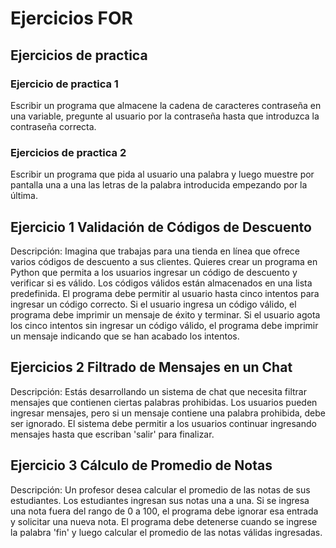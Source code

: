 # Ejercicios FOR

## Ejercicios de practica

### Ejercicio de practica 1
Escribir un programa que almacene la cadena de caracteres contraseña en una variable, pregunte al usuario por la contraseña hasta que introduzca la contraseña correcta.

### Ejercicios de practica 2
Escribir un programa que pida al usuario una palabra y luego muestre por pantalla una a una las letras de la palabra introducida empezando por la última.



## Ejercicio 1  Validación de Códigos de Descuento
Descripción: Imagina que trabajas para una tienda en línea que ofrece varios códigos de descuento a sus clientes. Quieres crear un programa en Python que permita a los usuarios ingresar un código de descuento y verificar si es válido. Los códigos válidos están almacenados en una lista predefinida. El programa debe permitir al usuario hasta cinco intentos para ingresar un código correcto. Si el usuario ingresa un código válido, el programa debe imprimir un mensaje de éxito y terminar. Si el usuario agota los cinco intentos sin ingresar un código válido, el programa debe imprimir un mensaje indicando que se han acabado los intentos.

## Ejercicios 2 Filtrado de Mensajes en un Chat
Descripción: Estás desarrollando un sistema de chat que necesita filtrar mensajes que contienen ciertas palabras prohibidas. Los usuarios pueden ingresar mensajes, pero si un mensaje contiene una palabra prohibida, debe ser ignorado. El sistema debe permitir a los usuarios continuar ingresando mensajes hasta que escriban 'salir' para finalizar.

## Ejercicio 3 Cálculo de Promedio de Notas
Descripción: Un profesor desea calcular el promedio de las notas de sus estudiantes. Los estudiantes ingresan sus notas una a una. Si se ingresa una nota fuera del rango de 0 a 100, el programa debe ignorar esa entrada y solicitar una nueva nota. El programa debe detenerse cuando se ingrese la palabra 'fin' y luego calcular el promedio de las notas válidas ingresadas.